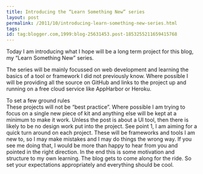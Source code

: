 ```yaml
---
title: Introducing the “Learn Something New” series
layout: post
permalink: /2011/10/introducing-learn-something-new-series.html
tags: 
id: tag:blogger.com,1999:blog-25631453.post-1853255211659415768
---
```



Today I am introducing what I hope will be a long term project for this blog, my “Learn Something New” series.  
 
The series will be mainly focussed on web development and learning the basics of a tool or framework I did not previously know. Where possible I will be providing all the source on GitHub and links to the project up and running on a free cloud service like AppHarbor or Heroku.  
 
To set a few ground rules  
  These projects will not be “best practice”. Where possible I am trying to focus on a single new piece of kit and anything else will be kept at a minimum to make it work.  Unless the post is about a UI tool, then there is likely to be no design work put into the project. See point 1, I am aiming for a quick turn around on each project. These will be frameworks and tools I am new to, so I may make mistakes and I may do things the wrong way. If you see me doing that, I would be more than happy to hear from you and pointed in the right direction. 
In the end this is some motivation and structure to my own learning. The blog gets to come along for the ride. So set your expectations appropriately and everything should be cool.  
  